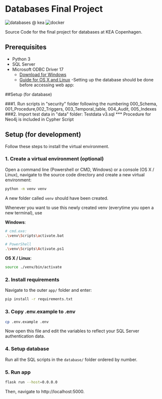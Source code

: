 # Databases Final Project

![databases @ kea](https://img.shields.io/badge/software%20testing-kea-%23ea5045)
![docker](https://img.shields.io/badge/docker-yes-blue)

Source Code for the final project for databases at KEA Copenhagen.

## Prerequisites

- Python 3
- SQL Server
- Microsoft ODBC Driver 17
  - [Download for Windows](https://www.microsoft.com/en-us/download/details.aspx?id=56567)
  - [Guide for OS X and Linux](https://docs.microsoft.com/en-us/sql/connect/odbc/linux-mac/installing-the-microsoft-odbc-driver-for-sql-server?view=sql-server-ver15)
-Setting up the database should be done before accessing web app:

##Setup (for database)

###1. Run scripts in "security" folder following the numbering 000_Schema, 001_Procedure,002_Triggers, 003_Temporal_table, 004_Audit, 005_Indexes
###2. Import test data in "data" folder: Testdata v3.sql
*** Procedure for Neo4j is included in Cypher Script

## Setup (for development)

Follow these steps to install the virtual environment.

### 1. Create a virtual environment (optional)

Open a command line (Powershell or CMD, Windows) or a console (OS X / Linux), navigate to the source code directory and create a new virtual environment:

```sh
python -m venv venv
```

A new folder called `venv` should have been created.

Whenever you want to use this newly created venv (everytime you open a new terminal), use

**Windows**:
```sh
# cmd.exe:
.\venv\Scripts\activate.bat

# PowerShell
.\venv\Scripts\Activate.ps1
```

**OS X / Linux**:
```sh
source ./venv/bin/activate
```

### 2. Install requirements

Navigate to the outer `app/` folder and enter:

```sh
pip install -r requirements.txt
```

### 3. Copy .env.example to .env
```sh
cp .env.example .env
```

Now open this file and edit the variables to reflect your SQL Server authentication data.

### 4. Setup database

Run all the SQL scripts in the `database/` folder ordered by number.

### 5. Run app

```sh
flask run --host=0.0.0.0
```

Then, navigate to http://localhost:5000.
